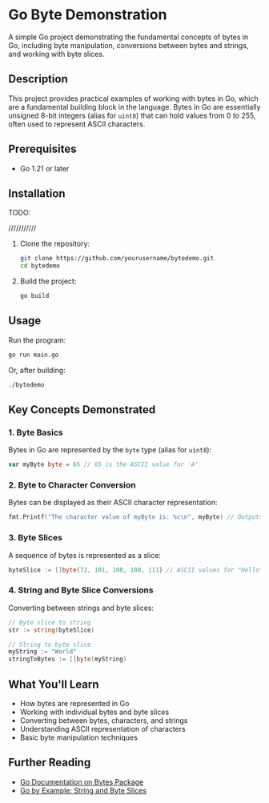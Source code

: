 # Go Byte Demonstration

A simple Go project demonstrating the fundamental concepts of bytes in Go, including byte manipulation, conversions between bytes and strings, and working with byte slices.

## Description

This project provides practical examples of working with bytes in Go, which are a fundamental building block in the language. Bytes in Go are essentially unsigned 8-bit integers (alias for `uint8`) that can hold values from 0 to 255, often used to represent ASCII characters.

## Prerequisites

- Go 1.21 or later

## Installation

TODO:

///////////

1. Clone the repository:

   ```bash
   git clone https://github.com/yourusername/bytedemo.git
   cd bytedemo
   ```

2. Build the project:
   ```bash
   go build
   ```

## Usage

Run the program:

```bash
go run main.go
```

Or, after building:

```bash
./bytedemo
```

## Key Concepts Demonstrated

### 1. Byte Basics

Bytes in Go are represented by the `byte` type (alias for `uint8`):

```go
var myByte byte = 65 // 65 is the ASCII value for 'A'
```

### 2. Byte to Character Conversion

Bytes can be displayed as their ASCII character representation:

```go
fmt.Printf("The character value of myByte is: %c\n", myByte) // Outputs: A
```

### 3. Byte Slices

A sequence of bytes is represented as a slice:

```go
byteSlice := []byte{72, 101, 108, 108, 111} // ASCII values for "Hello"
```

### 4. String and Byte Slice Conversions

Converting between strings and byte slices:

```go
// Byte slice to string
str := string(byteSlice)

// String to byte slice
myString := "World"
stringToBytes := []byte(myString)
```

## What You'll Learn

- How bytes are represented in Go
- Working with individual bytes and byte slices
- Converting between bytes, characters, and strings
- Understanding ASCII representation of characters
- Basic byte manipulation techniques

## Further Reading

- [Go Documentation on Bytes Package](https://golang.org/pkg/bytes/)
- [Go by Example: String and Byte Slices](https://gobyexample.com/string-and-byte-slices)
